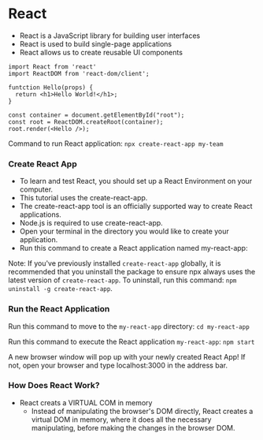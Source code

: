 # React
- React is a JavaScript library for building user interfaces
- React is used to build single-page applications
- React allows us to create reusable UI components

```
import React from 'react'
import ReactDOM from 'react-dom/client';

funtction Hello(props) {
  return <h1>Hello World!</h1>;
}

const container = document.getElementById("root");
const root = ReactDOM.createRoot(container);
root.render(<Hello />);
```

Command to run React application: ```npx create-react-app my-team```

### Create React App
- To learn and test React, you should set up a React Environment on your computer.
- This tutorial uses the create-react-app.
- The create-react-app tool is an officially supported way to create React applications.
- Node.js is required to use create-react-app.
- Open your terminal in the directory you would like to create your application.
- Run this command to create a React application named my-react-app:



Note: If you've previously installed ```create-react-app``` globally, it is recommended that you uninstall the package to ensure npx always uses the latest version of ```create-react-app```. To uninstall, run this command: ```npm uninstall -g create-react-app```.

### Run the React Application
Run this command to move to the ```my-react-app``` directory:
```cd my-react-app```

Run this command to execute the React application ```my-react-app```:
```npm start```

A new browser window will pop up with your newly created React App! If not, open your browser and type localhost:3000 in the address bar.

### How Does React Work?
- React creats a VIRTUAL COM in memory
    - Instead of manipulating the browser's DOM directly, React creates a virtual DOM in memory, where it does all the necessary manipulating, before making the changes in the browser DOM.

























